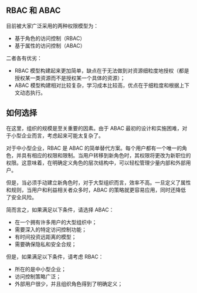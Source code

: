 ## RBAC 和  ABAC

目前被大家广泛采用的两种权限模型为：

- 基于角色的访问控制（RBAC）
- 基于属性的访问控制（ABAC）

二者各有优劣：

- RBAC 模型构建起来更加简单，缺点在于无法做到对资源细粒度地授权（都是授权某一类资源而不是授权某一个具体的资源）；
- ABAC 模型构建相对比较复杂，学习成本比较高，优点在于细粒度和根据上下文动态执行。

## 如何选择

在这里，组织的规模是至关重要的因素。由于 ABAC 最初的设计和实施困难，对于小型企业而言，考虑起来可能太复杂了。

对于中小型企业，RBAC 是 ABAC 的简单替代方案。每个用户都有一个唯一的角色，并具有相应的权限和限制。当用户转移到新角色时，其权限将更改为新职位的权限。这意味着，在明确定义角色的层次结构中，可以轻松管理少量内部和外部用户。

但是，当必须手动建立新角色时，对于大型组织而言，效率不高。一旦定义了属性和规则，当用户和利益相关者众多时，ABAC 的策略就更容易应用，同时还降低了安全风险。

简而言之，如果满足以下条件，请选择 ABAC：

- 在一个拥有许多用户的大型组织中；
- 需要深入的特定访问控制功能；
- 有时间投资远距离的模型；
- 需要确保隐私和安全合规；

但是，如果满足以下条件，请考虑 RBAC：

- 所在的是中小型企业；
- 访问控制策略广泛；
- 外部用户很少，并且组织角色得到了明确定义；
